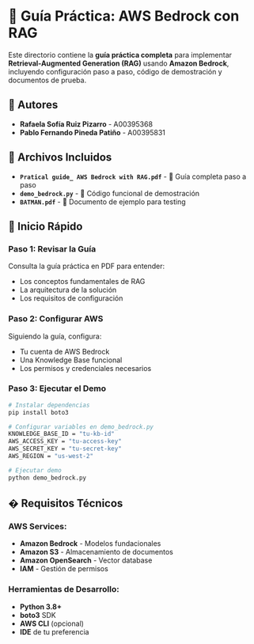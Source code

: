 # 📘 Guía Práctica: AWS Bedrock con RAG

Este directorio contiene la **guía práctica completa** para implementar **Retrieval-Augmented Generation (RAG)** usando **Amazon Bedrock**, incluyendo configuración paso a paso, código de demostración y documentos de prueba.

## 👥 **Autores**

- **Rafaela Sofía Ruiz Pizarro** - A00395368  
- **Pablo Fernando Pineda Patiño** - A00395831


## 📁 Archivos Incluidos

- **`Pratical guide_ AWS Bedrock with RAG.pdf`** - 📖 Guía completa paso a paso
- **`demo_bedrock.py`** - 🐍 Código funcional de demostración
- **`BATMAN.pdf`** - 📄 Documento de ejemplo para testing

## 🚀 Inicio Rápido

### Paso 1: Revisar la Guía
Consulta la guía práctica en PDF para entender:
- Los conceptos fundamentales de RAG
- La arquitectura de la solución
- Los requisitos de configuración

### Paso 2: Configurar AWS
Siguiendo la guía, configura:
- Tu cuenta de AWS Bedrock
- Una Knowledge Base funcional
- Los permisos y credenciales necesarios

### Paso 3: Ejecutar el Demo
```bash
# Instalar dependencias
pip install boto3

# Configurar variables en demo_bedrock.py
KNOWLEDGE_BASE_ID = "tu-kb-id"
AWS_ACCESS_KEY = "tu-access-key"
AWS_SECRET_KEY = "tu-secret-key"
AWS_REGION = "us-west-2"

# Ejecutar demo
python demo_bedrock.py
```

## � Requisitos Técnicos

### AWS Services:
- **Amazon Bedrock** - Modelos fundacionales
- **Amazon S3** - Almacenamiento de documentos
- **Amazon OpenSearch** - Vector database
- **IAM** - Gestión de permisos

### Herramientas de Desarrollo:
- **Python 3.8+** 
- **boto3** SDK
- **AWS CLI** (opcional)
- **IDE** de tu preferencia